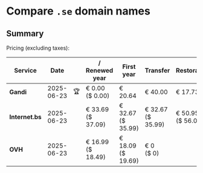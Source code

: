 # Compare `.se` domain names

## Summary

Pricing (excluding taxes):

| Service | Date |  | / Renewed year | First year | Transfer | Restoration |
|--|--|--|--|--|--|--|
| **Gandi** | 2025-06-23 | 🏆 | € 0.00<br>($ 0.00) | € 20.64 | € 40.00 | € 17.73 |
| **Internet.bs** | 2025-06-23 |  | € 33.69<br>($ 37.09) | € 32.67<br>($ 35.99) | € 32.67<br>($ 35.99) | € 50.95<br>($ 56.09) |
| **OVH** | 2025-06-23 |  | € 16.99<br>($ 18.49) | € 18.09<br>($ 19.69) | € 0<br>($ 0) |  |
